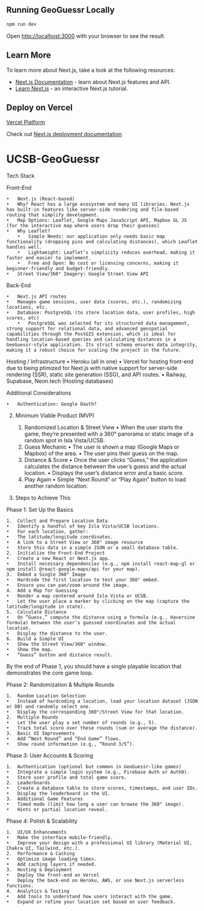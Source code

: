 ## Running GeoGuessr Locally

```bash
npm run dev

```

Open [http://localhost:3000](http://localhost:3000) with your browser to see the result.


## Learn More

To learn more about Next.js, take a look at the following resources:

- [Next.js Documentation](https://nextjs.org/docs) - learn about Next.js features and API.
- [Learn Next.js](https://nextjs.org/learn) - an interactive Next.js tutorial.

## Deploy on Vercel

[Vercel Platform](https://vercel.com/new?utm_medium=default-template&filter=next.js&utm_source=create-next-app&utm_campaign=create-next-app-readme)

Check out [Next.js deployment documentation](https://nextjs.org/docs/app/building-your-application/deploying)

# UCSB-GeoGuessr

Tech Stack

Front-End

	•	Next.js (React-based)
	•	Why? React has a large ecosystem and many UI libraries. Next.js has built-in features like server-side rendering and file-based routing that simplify development.
	•	Map Options: Leaflet, Google Maps JavaScript API, Mapbox GL JS (for the interactive map where users drop their guesses)
	•	Why Leaflet? 
		•	Simple Needs: our application only needs basic map functionality (dropping pins and calculating distances), which Leaflet handles well.
		•	Lightweight: Leaflet’s simplicity reduces overhead, making it faster and easier to implement.
		•	Free and Open: No cost or licensing concerns, making it beginner-friendly and budget-friendly.
	•	Street View/360° Imagery: Google Street View API 

Back-End

	•	Next.js API routes
	•	Manages game sessions, user data (scores, etc.), randomizing locations, etc.
	•	Database: PostgreSQL (to store location data, user profiles, high scores, etc)
		•	PostgreSQL was selected for its structured data management, strong support for relational data, and advanced geospatial capabilities through the PostGIS extension, which is ideal for handling location-based queries and calculating distances in a GeoGuessr-style application. Its strict schema ensures data integrity, making it a robust choice for scaling the project in the future.

Hosting / Infrastructure
	•	Heroku (all in one)
	•	Vercel for hosting front-end due to being ptimized for Next.js with native support for server-side rendering (SSR), static site generation (SSG), and API routes.
	•	Railway, Supabase, Neon.tech (Hosting databases)

Additional Considerations

	•	Authentication: Google Oauth?


2. Minimum Viable Product (MVP)

	1.	Randomized Location & Street View
	•	When the user starts the game, they’re presented with a 360° panorama or static image of a random spot in Isla Vista/UCSB.
	2.	Guess Mechanic
	•	The user is shown a map (Google Maps or Mapbox) of the area.
	•	The user pins their guess on the map.
	3.	Distance & Score
	•	Once the user clicks “Guess,” the application calculates the distance between the user’s guess and the actual location.
	•	Displays the user’s distance error and a basic score.
	4.	Play Again
	•	Simple “Next Round” or “Play Again” button to load another random location.

3. Steps to Achieve This

Phase 1: Set Up the Basics

	1.	Collect and Prepare Location Data
	•	Identify a handful of key Isla Vista/UCSB locations.
	•	For each location, gather:
	•	The latitude/longitude coordinates.
	•	A link to a Street View or 360° image resource 
	•	Store this data in a simple JSON or a small database table.
	2.	Initialize the Front-End Project
	•	Create a new React or Next.js app.
	•	Install necessary dependencies (e.g., npm install react-map-gl or npm install @react-google-maps/api for your map).
	3.	Embed a Single 360° Image
	•	Hardcode the first location to test your 360° embed.
	•	Ensure you can pan/zoom around the image.
	4.	Add a Map for Guessing
	•	Render a map centered around Isla Vista or UCSB.
	•	Let the user place a marker by clicking on the map (capture the latitude/longitude in state).
	5.	Calculate Distance
	•	On “Guess,” compute the distance using a formula (e.g., Haversine formula) between the user’s guessed coordinates and the actual location.
	•	Display the distance to the user.
	6.	Build a Simple UI
	•	Show the Street View/360° window.
	•	Show the map.
	•	“Guess” button and distance result.

By the end of Phase 1, you should have a single playable location that demonstrates the core game loop.

Phase 2: Randomization & Multiple Rounds

	1.	Random Location Selection
	•	Instead of hardcoding a location, load your location dataset (JSON or DB) and randomly select one.
	•	Display the corresponding 360°/Street View for that location.
	2.	Multiple Rounds
	•	Let the user play a set number of rounds (e.g., 5).
	•	Track total score over these rounds (sum or average the distance).
	3.	Basic UI Improvements
	•	Add “Next Round” and “End Game” flows.
	•	Show round information (e.g., “Round 3/5”).

Phase 3: User Accounts & Scoring

	1.	Authentication (optional but common in GeoGuessr-like games)
	•	Integrate a simple login system (e.g., Firebase Auth or Auth0).
	•	Store user profile and total game score.
	2.	Leaderboards
	•	Create a database table to store scores, timestamps, and user IDs.
	•	Display the leaderboard in the UI.
	3.	Additional Game Features
	•	Timed mode (limit how long a user can browse the 360° image).
	•	Hints or partial location reveal.

Phase 4: Polish & Scalability

	1.	UI/UX Enhancements
	•	Make the interface mobile-friendly.
	•	Improve your design with a professional UI library (Material UI, Chakra UI, Tailwind, etc.).
	2.	Performance & Caching
	•	Optimize image loading times.
	•	Add caching layers if needed.
	3.	Hosting & Deployment
	•	Deploy the front-end on Vercel
	•	Deploy the back-end on Heroku, AWS, or use Next.js serverless functions.
	4.	Analytics & Testing
	•	Add tools to understand how users interact with the game.
	•	Expand or refine your location set based on user feedback.
